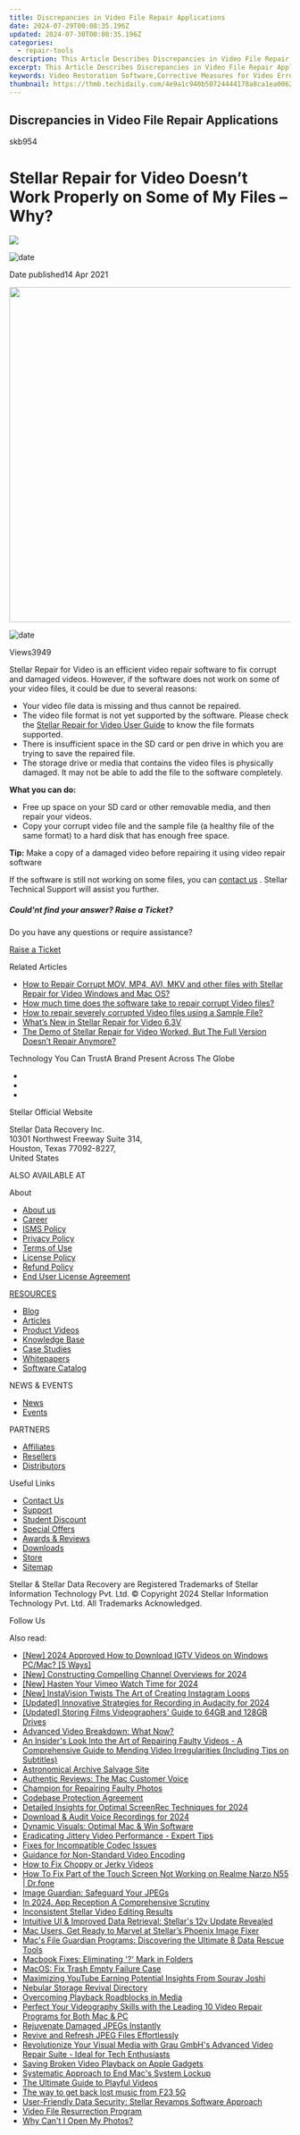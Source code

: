 ```yaml
---
title: Discrepancies in Video File Repair Applications
date: 2024-07-29T00:08:35.196Z
updated: 2024-07-30T00:08:35.196Z
categories:
  - repair-tools
description: This Article Describes Discrepancies in Video File Repair Applications
excerpt: This Article Describes Discrepancies in Video File Repair Applications
keywords: Video Restoration Software,Corrective Measures for Video Errors,Video Data Recovery Applications,Restoring Defective Video Files,Video Repair Programs,Commercial Video Error Correction Tools,Advanced Media File Restoration Techniques
thumbnail: https://thmb.techidaily.com/4e9a1c940b50724444178a8ca1ea00629e8b0a1b576a49f43654cbb3ff64d23c.jpg
---
```


## Discrepancies in Video File Repair Applications

skb954

# Stellar Repair for Video Doesn’t Work Properly on Some of My Files – Why?

<!-- affiliate ads begin -->
<a href="https://estore.winxdvd.com/order/checkout.php?PRODS=4081991&QTY=1&AFFILIATE=108875&CART=1"><img src="https://www.winxdvd.com/affiliate/new-banner/wt-500x500.jpg" border="0"></a>
<!-- affiliate ads end -->
![date](https://cdn-cmlep.nitrocdn.com/DLSjJVyzoVcUgUSBlgyEUoGMDKLbWXQr/assets/images/optimized/rev-636f8fd/www.stellarinfo.com/support/kb/asset/frontend/images/date.png)

 Date published14 Apr 2021

<!-- affiliate ads begin -->
<a href="https://unicoeye.pxf.io/c/5597632/2084399/18498" target="_top" id="2084399"><img src="//a.impactradius-go.com/display-ad/18498-2084399" border="0" alt="" width="1125" height="600"/></a><img height="0" width="0" src="https://imp.pxf.io/i/5597632/2084399/18498" style="position:absolute;visibility:hidden;" border="0" />
<!-- affiliate ads end -->
![date](https://cdn-cmlep.nitrocdn.com/DLSjJVyzoVcUgUSBlgyEUoGMDKLbWXQr/assets/images/optimized/rev-636f8fd/www.stellarinfo.com/support/kb/asset/frontend/images/view.png)

 Views3949

 Stellar Repair for Video is an efficient video repair software to fix corrupt and damaged videos. However, if the software does not work on some of your video files, it could be due to several reasons:

* Your video file data is missing and thus cannot be repaired.
* The video file format is not yet supported by the software. Please check the [Stellar Repair for Video User Guide](https://tools.techidaily.com/stellardata-recovery/buy-now/) to know the file formats supported.
* There is insufficient space in the SD card or pen drive in which you are trying to save the repaired file.
* The storage drive or media that contains the video files is physically damaged. It may not be able to add the file to the software completely.

**What you can do:**

* Free up space on your SD card or other removable media, and then repair your videos.
* Copy your corrupt video file and the sample file (a healthy file of the same format) to a hard disk that has enough free space.

**Tip:** Make a copy of a damaged video before repairing it using video repair software

 If the software is still not working on some files, you can [contact us](https://www.stellarinfo.com/contact/contact-us.php) . Stellar Technical Support will assist you further.

##### Could'nt find your answer? Raise a Ticket?

Do you have any questions or require assistance?

[Raise a Ticket](https://tickets.stellarinfo.com/portal/en/signin)

Related Articles

* [How to Repair Corrupt MOV, MP4, AVI, MKV and other files with Stellar Repair for Video Windows and Mac OS?](how-to-fix-corrupt-quicktime-mov-file)
* [How much time does the software take to repair corrupt Video files?](time-take-to-repair-corrupt-video-files)
* [How to repair severely corrupted Video files using a Sample File?](corrupted-video-repair-using-sample-file)
* [What’s New in Stellar Repair for Video 6.3V](new-stellar-phoenix-video-repair-more-powerful)
* [The Demo of Stellar Repair for Video Worked, But The Full Version Doesn’t Repair Anymore?](demo-worked-full-version-does-not-repair)

 Technology You Can TrustA Brand Present Across The Globe

* [](https://www.stellarinfo.com/images/v7/ISO-27001-2013-Certificate.pdf)
* [](https://www.stellarinfo.com/images/v7/ISO-9001-2008Certificate.pdf)
* [](https://tools.techidaily.com/stellardata-recovery/buy-now/)

 Stellar Official Website

 Stellar Data Recovery Inc.  
 10301 Northwest Freeway Suite 314,  
 Houston, Texas 77092-8227,  
 United States

 ALSO AVAILABLE AT

 About

* [About us](https://tools.techidaily.com/stellardata-recovery/buy-now/)
* [Career](https://tools.techidaily.com/stellardata-recovery/buy-now/)
* [ISMS Policy](https://tools.techidaily.com/stellardata-recovery/buy-now/)
* [Privacy Policy](https://tools.techidaily.com/stellardata-recovery/buy-now/)
* [Terms of Use](https://tools.techidaily.com/stellardata-recovery/buy-now/)
* [License Policy](https://www.stellarinfo.com/software-licensing-usage.php)
* [Refund Policy](https://tools.techidaily.com/stellardata-recovery/buy-now/)
* [End User License Agreement](https://tools.techidaily.com/stellardata-recovery/buy-now/)

[RESOURCES](https://tools.techidaily.com/stellardata-recovery/buy-now/)

* [Blog](https://tools.techidaily.com/stellardata-recovery/buy-now/)
* [Articles](https://tools.techidaily.com/stellardata-recovery/buy-now/)
* [Product Videos](https://tools.techidaily.com/stellardata-recovery/buy-now/)
* [Knowledge Base](https://tools.techidaily.com/stellardata-recovery/buy-now/)
* [Case Studies](https://tools.techidaily.com/stellardata-recovery/buy-now/)
* [Whitepapers](https://tools.techidaily.com/stellardata-recovery/buy-now/)
* [Software Catalog](https://tools.techidaily.com/stellardata-recovery/buy-now/)

 NEWS & EVENTS

* [News](https://tools.techidaily.com/stellardata-recovery/buy-now/)
* [Events](https://www.stellarinfo.com/affiliate-summit/affiliate-summit.php)

 PARTNERS

* [Affiliates](https://tools.techidaily.com/stellardata-recovery/buy-now/)
* [Resellers](https://tools.techidaily.com/stellardata-recovery/buy-now/)
* [Distributors](https://tools.techidaily.com/stellardata-recovery/buy-now/)

 Useful Links

* [Contact Us](https://www.stellarinfo.com/contact/contact-us.php)
* [Support](https://tools.techidaily.com/stellardata-recovery/buy-now/)
* [Student Discount](https://www.stellarinfo.com/student-discount/)
* [Special Offers](https://tools.techidaily.com/stellardata-recovery/buy-now/)
* [Awards & Reviews](https://tools.techidaily.com/stellardata-recovery/buy-now/)
* [Downloads](https://www.stellarinfo.com/download.php)
* [Store](https://tools.techidaily.com/stellardata-recovery/buy-now/)
* [Sitemap](https://www.stellarinfo.com/sitemap.php)

 Stellar & Stellar Data Recovery are Registered Trademarks of Stellar Information Technology Pvt. Ltd. © Copyright 2024 Stellar Information Technology Pvt. Ltd. All Trademarks Acknowledged.

Follow Us [](https://www.facebook.com/stellardata) [](https://twitter.com/stellarinfo) [](https://www.linkedin.com/company/stellardatarecovery/) [](https://www.youtube.com/c/stellardatarecovery)

<ins class="adsbygoogle"
     style="display:block"
     data-ad-format="autorelaxed"
     data-ad-client="ca-pub-7571918770474297"
     data-ad-slot="1223367746"></ins>



<ins class="adsbygoogle"
     style="display:block"
     data-ad-client="ca-pub-7571918770474297"
     data-ad-slot="8358498916"
     data-ad-format="auto"
     data-full-width-responsive="true"></ins>

<span class="atpl-alsoreadstyle">Also read:</span>
<div><ul>
<li><a href="https://instagram-video-recordings.techidaily.com/new-2024-approved-how-to-download-igtv-videos-on-windows-pcmac-5-ways/"><u>[New] 2024 Approved  How to Download IGTV Videos on Windows PC/Mac? [5 Ways]</u></a></li>
<li><a href="https://facebook-record-videos.techidaily.com/new-constructing-compelling-channel-overviews-for-2024/"><u>[New] Constructing Compelling Channel Overviews for 2024</u></a></li>
<li><a href="https://vimeo-videos.techidaily.com/new-hasten-your-vimeo-watch-time-for-2024/"><u>[New] Hasten Your Vimeo Watch Time for 2024</u></a></li>
<li><a href="https://instagram-video-recordings.techidaily.com/new-instavision-twists-the-art-of-creating-instagram-loops/"><u>[New] InstaVision Twists  The Art of Creating Instagram Loops</u></a></li>
<li><a href="https://vp-tips.techidaily.com/updated-innovative-strategies-for-recording-in-audacity-for-2024/"><u>[Updated] Innovative Strategies for Recording in Audacity for 2024</u></a></li>
<li><a href="https://extra-skills.techidaily.com/updated-storing-films-videographers-guide-to-64gb-and-128gb-drives/"><u>[Updated] Storing Films  Videographers' Guide to 64GB and 128GB Drives</u></a></li>
<li><a href="https://data-wizards.techidaily.com/advanced-video-breakdown-what-now/"><u>Advanced Video Breakdown: What Now?</u></a></li>
<li><a href="https://data-wizards.techidaily.com/an-insiders-look-into-the-art-of-repairing-faulty-videos-a-comprehensive-guide-to-mending-video-irregularities-including-tips-on-subtitles/"><u>An Insider's Look Into the Art of Repairing Faulty Videos - A Comprehensive Guide to Mending Video Irregularities (Including Tips on Subtitles)</u></a></li>
<li><a href="https://data-wizards.techidaily.com/astronomical-archive-salvage-site/"><u>Astronomical Archive Salvage Site</u></a></li>
<li><a href="https://data-wizards.techidaily.com/authentic-reviews-the-mac-customer-voice/"><u>Authentic Reviews: The Mac Customer Voice</u></a></li>
<li><a href="https://data-wizards.techidaily.com/champion-for-repairing-faulty-photos/"><u>Champion for Repairing Faulty Photos</u></a></li>
<li><a href="https://data-wizards.techidaily.com/codebase-protection-agreement/"><u>Codebase Protection Agreement</u></a></li>
<li><a href="https://screen-sharing-recording.techidaily.com/detailed-insights-for-optimal-screenrec-techniques-for-2024/"><u>Detailed Insights for Optimal ScreenRec Techniques for 2024</u></a></li>
<li><a href="https://video-capture.techidaily.com/download-and-audit-voice-recordings-for-2024/"><u>Download & Audit Voice Recordings for 2024</u></a></li>
<li><a href="https://data-wizards.techidaily.com/dynamic-visuals-optimal-mac-and-win-software/"><u>Dynamic Visuals: Optimal Mac & Win Software</u></a></li>
<li><a href="https://data-wizards.techidaily.com/eradicating-jittery-video-performance-expert-tips/"><u>Eradicating Jittery Video Performance - Expert Tips</u></a></li>
<li><a href="https://data-wizards.techidaily.com/fixes-for-incompatible-codec-issues/"><u>Fixes for Incompatible Codec Issues</u></a></li>
<li><a href="https://data-wizards.techidaily.com/guidance-for-non-standard-video-encoding/"><u>Guidance for Non-Standard Video Encoding</u></a></li>
<li><a href="https://data-wizards.techidaily.com/how-to-fix-choppy-or-jerky-videos/"><u>How to Fix Choppy or Jerky Videos</u></a></li>
<li><a href="https://fix-guide.techidaily.com/how-to-fix-part-of-the-touch-screen-not-working-on-realme-narzo-n55-drfone-by-drfone-fix-android-problems-fix-android-problems/"><u>How To Fix Part of the Touch Screen Not Working on Realme Narzo N55 | Dr.fone</u></a></li>
<li><a href="https://data-wizards.techidaily.com/image-guardian-safeguard-your-jpegs/"><u>Image Guardian: Safeguard Your JPEGs</u></a></li>
<li><a href="https://extra-information.techidaily.com/in-2024-app-reception-a-comprehensive-scrutiny/"><u>In 2024, App Reception  A Comprehensive Scrutiny</u></a></li>
<li><a href="https://data-wizards.techidaily.com/inconsistent-stellar-video-editing-results/"><u>Inconsistent Stellar Video Editing Results</u></a></li>
<li><a href="https://data-wizards.techidaily.com/intuitive-ui-and-improved-data-retrieval-stellars-12v-update-revealed/"><u>Intuitive UI & Improved Data Retrieval: Stellar's 12v Update Revealed</u></a></li>
<li><a href="https://data-wizards.techidaily.com/mac-users-get-ready-to-marvel-at-stellars-phoenix-image-fixer/"><u>Mac Users, Get Ready to Marvel at Stellar’s Phoenix Image Fixer</u></a></li>
<li><a href="https://data-wizards.techidaily.com/macs-file-guardian-programs-discovering-the-ultimate-8-data-rescue-tools/"><u>Mac's File Guardian Programs: Discovering the Ultimate 8 Data Rescue Tools</u></a></li>
<li><a href="https://data-wizards.techidaily.com/macbook-fixes-eliminating-mark-in-folders/"><u>Macbook Fixes: Eliminating '?' Mark in Folders</u></a></li>
<li><a href="https://data-wizards.techidaily.com/macos-fix-trash-empty-failure-case/"><u>MacOS: Fix Trash Empty Failure Case</u></a></li>
<li><a href="https://youtube-video-recordings.techidaily.com/maximizing-youtube-earning-potential-insights-from-sourav-joshi/"><u>Maximizing YouTube Earning Potential  Insights From Sourav Joshi</u></a></li>
<li><a href="https://data-wizards.techidaily.com/nebular-storage-revival-directory/"><u>Nebular Storage Revival Directory</u></a></li>
<li><a href="https://data-wizards.techidaily.com/overcoming-playback-roadblocks-in-media/"><u>Overcoming Playback Roadblocks in Media</u></a></li>
<li><a href="https://data-wizards.techidaily.com/perfect-your-videography-skills-with-the-leading-10-video-repair-programs-for-both-mac-and-pc/"><u>Perfect Your Videography Skills with the Leading 10 Video Repair Programs for Both Mac & PC</u></a></li>
<li><a href="https://data-wizards.techidaily.com/rejuvenate-damaged-jpegs-instantly/"><u>Rejuvenate Damaged JPEGs Instantly</u></a></li>
<li><a href="https://data-wizards.techidaily.com/revive-and-refresh-jpeg-files-effortlessly/"><u>Revive and Refresh JPEG Files Effortlessly</u></a></li>
<li><a href="https://data-wizards.techidaily.com/1720670882419-revolutionize-your-visual-media-with-grau-gmbhs-advanced-video-repair-suite-ideal-for-tech-enthusiasts/"><u>Revolutionize Your Visual Media with Grau GmbH's Advanced Video Repair Suite - Ideal for Tech Enthusiasts</u></a></li>
<li><a href="https://data-wizards.techidaily.com/saving-broken-video-playback-on-apple-gadgets/"><u>Saving Broken Video Playback on Apple Gadgets</u></a></li>
<li><a href="https://data-wizards.techidaily.com/systematic-approach-to-end-macs-system-lockup/"><u>Systematic Approach to End Mac's System Lockup</u></a></li>
<li><a href="https://data-wizards.techidaily.com/the-ultimate-guide-to-playful-videos/"><u>The Ultimate Guide to Playful Videos</u></a></li>
<li><a href="https://techidaily.com/the-way-to-get-back-lost-music-from-f23-5g-by-fonelab-android-recover-music/"><u>The way to get back lost music from F23 5G</u></a></li>
<li><a href="https://data-wizards.techidaily.com/user-friendly-data-security-stellar-revamps-software-approach/"><u>User-Friendly Data Security: Stellar Revamps Software Approach</u></a></li>
<li><a href="https://data-wizards.techidaily.com/video-file-resurrection-program/"><u>Video File Resurrection Program</u></a></li>
<li><a href="https://data-wizards.techidaily.com/why-cant-i-open-my-photos/"><u>Why Can't I Open My Photos?</u></a></li>
</ul></div>
